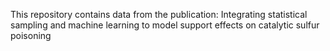 This repository contains data from the publication: Integrating statistical sampling and machine learning to model support effects on catalytic sulfur poisoning
